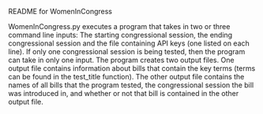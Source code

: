 README for WomenInCongress

WomenInCongress.py executes a program that takes in two or three command line inputs: The starting congressional session, the ending congressional session and the file containing API keys (one listed on each line). If only one congressional session is being tested, then the program can take in only one input. The program creates two output files. One output file contains information about bills that contain the key terms (terms can be found in the test_title function). The other output file contains the names of all bills that the program tested, the congressional session the bill was introduced in, and whether or not that bill is contained in the other output file. 
